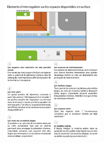 
<img width="300" alt="interrogations_espaces_surface" src="image/interrogations_espaces_surface.JPG">
